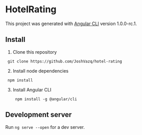 # HotelRating

This project was generated with [Angular CLI](https://github.com/angular/angular-cli) version 1.0.0-rc.1.

## Install
1. Clone this repository
  ```
   git clone https://github.com/JoshVazq/hotel-rating
  ```

2. Install node dependencies
  ```
   npm install
  ```

3. Install Angular CLI
    ```
     npm install -g @angular/cli
    ```

## Development server
Run `ng serve --open` for a dev server.
